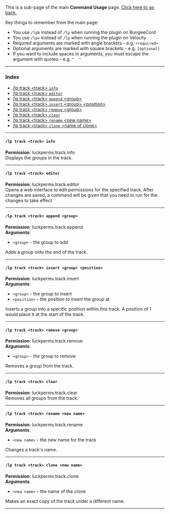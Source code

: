 This is a sub-page of the main **Command Usage** page. [Click here to go back.](Command-Usage)

Key things to remember from the main page:

* You use `/lpb` instead of `/lp` when running the plugin on BungeeCord
* You use `/lpv` instead of `/lp` when running the plugin on Velocity
* Required arguments are marked with angle brackets - e.g. `<required>`
* Optional arguments are marked with square brackets - e.g. `[optional]`
* If you want to include spaces in arguments, you must escape the argument with quotes - e.g. `"  "`

___

### Index
*  [/lp track \<track\> `info`](#lp-track-track-info)
*  [/lp track \<track\> `editor`](#lp-track-track-editor)
*  [/lp track \<track\> `append` \<group\>](#lp-track-track-append-group)
*  [/lp track \<track\> `insert` \<group\> \<position\>](#lp-track-track-insert-group-position)
*  [/lp track \<track\> `remove` \<group\>](#lp-track-track-remove-group)
*  [/lp track \<track\> `clear`](#lp-track-track-clear)
*  [/lp track \<track\> `rename` \<new name\>](#lp-track-track-rename-new-name)
*  [/lp track \<track\> `clone` \<name of clone\>](#lp-track-track-clone-new-name)

___
#### `/lp track <track> info`  
**Permission**: luckperms.track.info  
Displays the groups in the track.

___
#### `/lp track <track> editor`  

**Permission**: luckperms.track.editor  
Opens a web interface to edit permissions for the specified track. After changes are saved, a command will be given that you need to run for the changes to take effect.

___

#### `/lp track <track> append <group>`  

**Permission**: luckperms.track.append  
**Arguments**:  
* `<group>` - the group to add

Adds a group onto the end of the track.

___
#### `/lp track <track> insert <group> <position>`  
**Permission**: luckperms.track.insert  
**Arguments**:  
* `<group>` - the group to insert
* `<position>` - the position to insert the group at

Inserts a group into a specific position within this track. A position of 1 would place it at the start of the track.

___
#### `/lp track <track> remove <group>`  
**Permission**: luckperms.track.remove  
**Arguments**:  
* `<group>` - the group to remove

Removes a group from the track.

___
#### `/lp track <track> clear`  
**Permission**: luckperms.track.clear  
Removes all groups from the track.

___
#### `/lp track <track> rename <new name>`  
**Permission**: luckperms.track.rename  
**Arguments**:  
* `<new name>` - the new name for the track

Changes a track's name.

___
#### `/lp track <track> clone <new name>`  
**Permission**: luckperms.track.clone  
**Arguments**:  
* `<new name>` - the name of the clone

Makes an exact copy of the track under a different name.

___